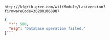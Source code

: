 `http://kfgrih.gree.com/wifiModule/Lastversion?firmwareCode=362001068987`

```json
{
  "r": 500,
  "msg": "Database operation failed."
}```